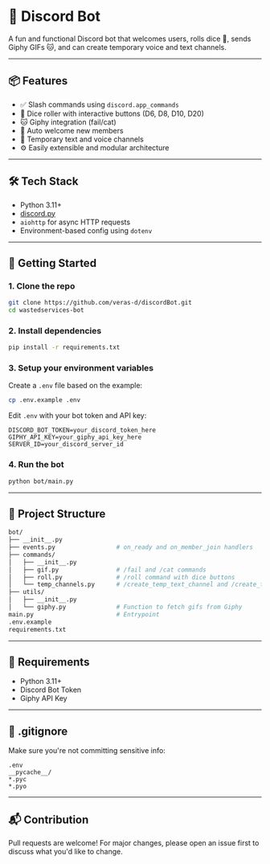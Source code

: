 # 🤖 Discord Bot

A fun and functional Discord bot that welcomes users, rolls dice 🎲, sends Giphy GIFs 🐱, and can create temporary voice and text channels.

---

## 📦 Features

- ✅ Slash commands using `discord.app_commands`
- 🎲 Dice roller with interactive buttons (D6, D8, D10, D20)
- 🐱 Giphy integration (fail/cat)
- 📢 Auto welcome new members
- 📜 Temporary text and voice channels
- ⚙️ Easily extensible and modular architecture

---

## 🛠️ Tech Stack

- Python 3.11+
- [discord.py](https://discordpy.readthedocs.io/)
- `aiohttp` for async HTTP requests
- Environment-based config using `dotenv`

---

## 🚀 Getting Started

### 1. Clone the repo
```bash
git clone https://github.com/veras-d/discordBot.git
cd wastedservices-bot
```

### 2. Install dependencies
```bash
pip install -r requirements.txt
```

### 3. Setup your environment variables

Create a `.env` file based on the example:

```bash
cp .env.example .env
```

Edit `.env` with your bot token and API key:

```env
DISCORD_BOT_TOKEN=your_discord_token_here
GIPHY_API_KEY=your_giphy_api_key_here
SERVER_ID=your_discord_server_id
```

### 4. Run the bot

```bash
python bot/main.py
```

---

## 🧱 Project Structure

```bash
bot/
├── __init__.py
├── events.py                 # on_ready and on_member_join handlers
├── commands/
│   ├── __init__.py
│   ├── gif.py                # /fail and /cat commands
│   ├── roll.py               # /roll command with dice buttons
│   └── temp_channels.py      # /create_temp_text_channel and /create_temp_voice_channel
├── utils/
│   ├── __init__.py
│   └── giphy.py              # Function to fetch gifs from Giphy
main.py                       # Entrypoint
.env.example
requirements.txt
```

---

## 🧪 Requirements

- Python 3.11+
- Discord Bot Token
- Giphy API Key

---

## 🧼 .gitignore

Make sure you're not committing sensitive info:

```
.env
__pycache__/
*.pyc
*.pyo
```

---

## 📬 Contribution

Pull requests are welcome! For major changes, please open an issue first to discuss what you'd like to change.
